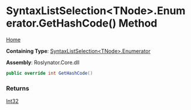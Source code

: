 # SyntaxListSelection\<TNode\>\.Enumerator\.GetHashCode\(\) Method

[Home](../../../../README.md)

**Containing Type**: [SyntaxListSelection\<TNode\>.Enumerator](../README.md)

**Assembly**: Roslynator\.Core\.dll

```csharp
public override int GetHashCode()
```

### Returns

[Int32](https://docs.microsoft.com/en-us/dotnet/api/system.int32)

